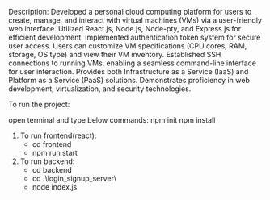Description:
Developed a personal cloud computing platform for users to create, manage, and interact with virtual machines (VMs) via a user-friendly web interface.
Utilized React.js, Node.js, Node-pty, and Express.js for efficient development.
Implemented authentication token system for secure user access.
Users can customize VM specifications (CPU cores, RAM, storage, OS type) and view their VM inventory.
Established SSH connections to running VMs, enabling a seamless command-line interface for user interaction.
Provides both Infrastructure as a Service (IaaS) and Platform as a Service (PaaS) solutions.
Demonstrates proficiency in web development, virtualization, and security technologies.

To run the project:

open terminal and type below commands:
npm init
npm install

1. To run frontend(react):
   - cd frontend
   - npm run start
2. To run backend:
   - cd backend
   - cd .\login_signup_server\
   - node index.js
